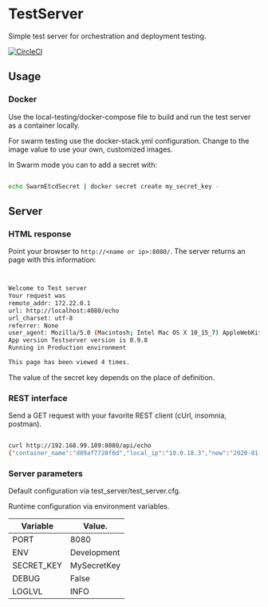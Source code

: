 # TestServer

Simple test server for orchestration and deployment testing.

[![CircleCI](https://circleci.com/gh/cgerull/test-server/tree/development.svg?style=svg)](https://circleci.com/gh/cgerull/test-server/tree/development)
## Usage


### Docker

Use the local-testing/docker-compose file to build and run the test server as a container locally.

For swarm testing use the docker-stack.yml configuration. Change to the image value to use your own, customized images.

In Swarm mode you can to add a secret with:

```bash

echo SwarmEtcdSecret | docker secret create my_secret_key -
```

## Server

### HTML response

Point your browser to `http://<name or ip>:8080/`.
The server returns an page with this information:

```bash


Welcome to Test server
Your request was
remote_addr: 172.22.0.1
url: http://localhost:4080/echo
url_charset: utf-8
referrer: None
user_agent: Mozilla/5.0 (Macintosh; Intel Mac OS X 10_15_7) AppleWebKit/605.1.15 (KHTML, like Gecko) Version/16.1 Safari/605.1.15
App version Testserver version is 0.9.8
Running in Production environment

This page has been viewed 4 times.
```

The value of the secret key depends on the place of definition.

### REST interface

Send a GET request with your favorite REST client (cUrl, insomnia, postman).

```bash

curl http://192.168.99.109:8080/api/echo
{"container_name":"d89af7728f6d","local_ip":"10.0.18.3","now":"2020-01-08 11:53:24.647791","remote_ip":"10.255.0.2","secret":"SwarmEtcdSecret\n"}
```

### Server parameters

Default configuration via test_server/test_server.cfg.

Runtime configuration via environment variables.

| Variable        | Value.               |
| --------------- | -------------------- |
| PORT            | 8080                 |
| ENV             | Development          |
| SECRET_KEY      | MySecretKey          |
| DEBUG           | False                |
| LOGLVL          | INFO                 |
